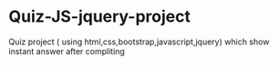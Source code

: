# Quiz-JS-jquery-project
Quiz project ( using html,css,bootstrap,javascript,jquery) which show instant answer after compliting
